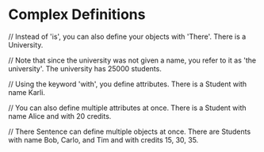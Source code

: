 # Complex Definitions

// Instead of 'is', you can also define your objects with 'There'.
There is a University.

// Note that since the university was not given a name, you refer to it as 'the university'.
The university has 25000 students.

// Using the keyword 'with', you define attributes.
There is a Student with name Karli.

// You can also define multiple attributes at once.
There is a Student with name Alice and with 20 credits.

// There Sentence can define multiple objects at once.
There are Students with name Bob, Carlo, and Tim and with credits 15, 30, 35.
